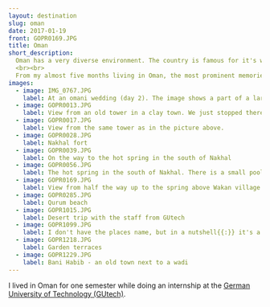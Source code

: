 ```yaml
---
layout: destination
slug: oman
date: 2017-01-19
front: GOPR0169.JPG
title: Oman
short_description:
  Oman has a very diverse environment. The country is famous for it's wadis, has huge mountain rages, desert and surprisingly green areas in between all of that.
  <br><br>
  From my almost five months living in Oman, the most prominent memories regarding the country are the nights spend on the beach and numerous trips to wadis. I still remember staring at the stars and at the glowing ocean (bioluminescencent algae) for hours before falling asleep.
images:
  - image: IMG_0767.JPG
    label: At an omani wedding (day 2). The image shows a part of a large tent in which the families of the new married couple formally eat together for the first time. We were invited to this gathering the day before, while we were at the groom's traditional celebration. The day before the tent was used for the bride's party (which tends to be a lot more westerly then the grooms's).
  - image: GOPR0013.JPG
    label: View from an old tower in a clay town. We just stopped there on our way to Nakhal and a man came to us and offered to show us around.
  - image: GOPR0017.JPG
    label: View from the same tower as in the picture above.
  - image: GOPR0028.JPG
    label: Nakhal fort
  - image: GOPR0039.JPG
    label: On the way to the hot spring in the south of Nakhal
  - image: GOPR0056.JPG
    label: The hot spring in the south of Nakhal. There is a small pool with natural warm water behind the man with the white shirt on the right side of the picture.
  - image: GOPR0169.JPG
    label: View from half the way up to the spring above Wakan village. It is a very nice path that leads up to the spring through green gardens and perfect view points looking far into the valley.
  - image: GOPR0285.JPG
    label: Qurum beach
  - image: GOPR1015.JPG
    label: Desert trip with the staff from GUtech
  - image: GOPR1099.JPG
    label: I don't have the places name, but in a nutshell{{:}} it's a pretty deep crack. It was a crazy drive up there with several great view points.
  - image: GOPR1218.JPG
    label: Garden terraces
  - image: GOPR1229.JPG
    label: Bani Habib - an old town next to a wadi
---
```

I lived in Oman for one semester while doing an internship at the <a href="https://www.gutech.edu.om/" target="_blank">German University of Technology (GUtech)</a>.